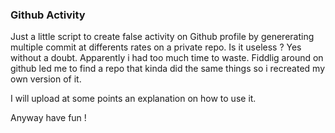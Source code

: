 ### Github Activity 

Just a little script to create false activity on Github profile by genererating multiple commit at differents rates on a private repo. 
Is it useless ? Yes without a doubt. 
Apparently i had too much time to waste. 
Fiddlig around on github led me to find a repo that kinda did the same things so i recreated my own version of it. 

I will upload at some points an explanation on how to use it. 

Anyway have fun !
